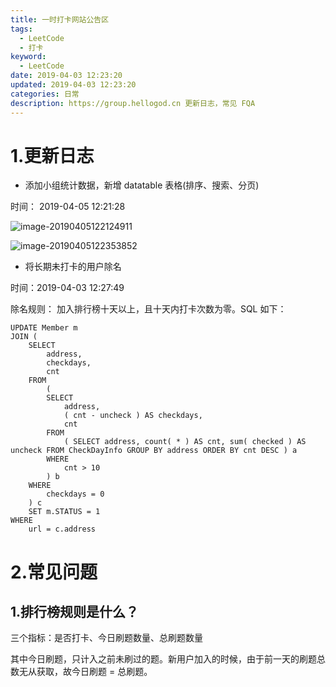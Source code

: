 ```yaml
---
title: 一时打卡网站公告区
tags:
  - LeetCode
  - 打卡
keyword:
  - LeetCode
date: 2019-04-03 12:23:20
updated: 2019-04-03 12:23:20
categories: 日常
description: https://group.hellogod.cn 更新日志，常见 FQA
---
```


# 1.更新日志

- 添加小组统计数据，新增 datatable 表格(排序、搜索、分页)

时间： 2019-04-05 12:21:28

![image-20190405122124911](https://ws3.sinaimg.cn/large/006tNc79gy1g1rn2nk16hj31r50u0gpa.jpg)

![image-20190405122353852](https://ws2.sinaimg.cn/large/006tNc79gy1g1rn58bdk6j31gk0u04ea.jpg)



- 将长期未打卡的用户除名 

时间：2019-04-03 12:27:49

除名规则： 加入排行榜十天以上，且十天内打卡次数为零。SQL 如下：

```mysql
UPDATE Member m
JOIN (
	SELECT
		address,
		checkdays,
		cnt 
	FROM
		(
		SELECT
			address,
			( cnt - uncheck ) AS checkdays,
			cnt 
		FROM
			( SELECT address, count( * ) AS cnt, sum( checked ) AS uncheck FROM CheckDayInfo GROUP BY address ORDER BY cnt DESC ) a 
		WHERE
			cnt > 10 
		) b 
	WHERE
		checkdays = 0 
	) c 
	SET m.STATUS = 1 
WHERE
	url = c.address
```





# 2.常见问题

## 1.排行榜规则是什么？

三个指标：是否打卡、今日刷题数量、总刷题数量

其中今日刷题，只计入之前未刷过的题。新用户加入的时候，由于前一天的刷题总数无从获取，故今日刷题 = 总刷题。



<!-- more -->


